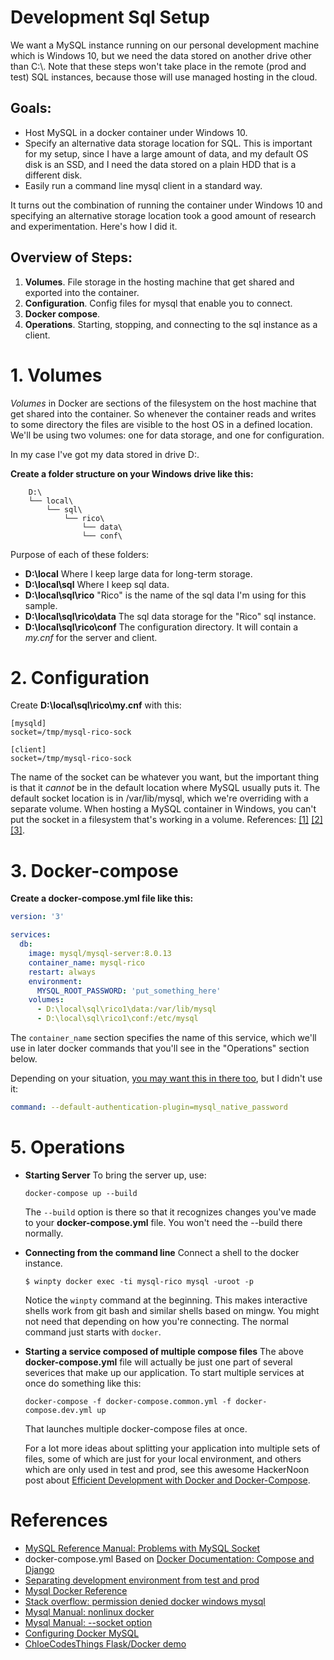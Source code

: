 # Development Sql Setup
We want a MySQL instance running on our personal development machine which is Windows 10, but we need the data stored on another drive other than C:\\.  Note that these steps won't take place in the remote (prod and test) SQL instances, because those will use managed hosting in the cloud.

## Goals:
 * Host MySQL in a docker container under Windows 10.
 * Specify an alternative data storage location for SQL.  This is important for my setup, since I have a large amount of data, and my default OS disk is an SSD, and I need the data stored on a plain HDD that is a different disk.
 * Easily run a command line mysql client in a standard way.

It turns out the combination of running the container under Windows 10 and specifying an alternative storage location took a good amount of research and experimentation.  Here's how I did it.

## Overview of Steps:
1. **Volumes**.  File storage in the hosting machine that get shared and exported into the container.
2. **Configuration**. Config files for mysql that enable you to connect.
3. **Docker compose**.
4. **Operations**. Starting, stopping, and connecting to the sql instance as a client.

# 1. Volumes
*Volumes* in Docker are sections of the filesystem on the host machine that get shared into the container.  So whenever the container reads and writes to some directory the files are visible to the host OS in a defined location.  We'll be using two volumes: one for data storage, and one for configuration.

In my case I've got my data stored in drive D:.

**Create a folder structure on your Windows drive like this:**
```
    D:\
    └── local\
        └── sql\
            └── rico\
                └── data\
                └── conf\
```
Purpose of each of these folders:
* **D:\local** Where I keep large data for long-term storage.
* **D:\local\sql** Where I keep sql data.
* **D:\local\sql\rico** "Rico" is the name of the sql data I'm using for this sample. 
* **D:\local\sql\rico\data** The sql data storage for the "Rico" sql instance.
* **D:\local\sql\rico\conf** The configuration directory. It will contain a *my.cnf* for the server and client.

# 2. Configuration
Create **D:\local\sql\rico\my.cnf** with this:
```
[mysqld]
socket=/tmp/mysql-rico-sock

[client]
socket=/tmp/mysql-rico-sock
```
The name of the socket can be whatever you want, but the important thing is that it *cannot* be in the default location where MySQL usually puts it.  The default socket location is in /var/lib/mysql, which we're overriding with a separate volume.  When hosting a MySQL container in Windows, you can't put the socket in a filesystem that's working in a volume. References:
    [\[1\]](https://stackoverflow.com/questions/48731913/cant-start-server-bind-on-unix-socket-operation-not-permitted)
    [\[2\]](https://dev.mysql.com/doc/refman/5.7/en/server-system-variables.html#sysvar_socket)
    [\[3\]](https://dev.mysql.com/doc/refman/8.0/en/problems-with-mysql-sock.html).

# 3. Docker-compose
**Create a docker-compose.yml file like this:**
```yml
version: '3'

services:
  db:
    image: mysql/mysql-server:8.0.13
    container_name: mysql-rico
    restart: always
    environment:
      MYSQL_ROOT_PASSWORD: 'put_something_here'
    volumes:
      - D:\local\sql\rico1\data:/var/lib/mysql
      - D:\local\sql\rico1\conf:/etc/mysql
```
The ```container_name``` section specifies the name of this service, which we'll use in later docker commands that you'll see in the "Operations" section below.

Depending on your situation, [you may want this in there too](https://mysqlserverteam.com/upgrading-to-mysql-8-0-default-authentication-plugin-considerations/), but I didn't use it:
```yml
command: --default-authentication-plugin=mysql_native_password
```


# 5. Operations
* **Starting Server**
    To bring the server up, use:
    ```
    docker-compose up --build
    ```
    The ```--build``` option is there so that it recognizes changes you've made to your **docker-compose.yml** file.  You won't need the --build there normally.

* **Connecting from the command line**
    Connect a shell to the docker instance.
    ```
    $ winpty docker exec -ti mysql-rico mysql -uroot -p
    ```
    Notice the ```winpty``` command at the beginning.  This makes interactive shells work from git bash and similar shells based on mingw.  You might not need that depending on how you're connecting.  The normal command just starts with ```docker```.

* **Starting a service composed of multiple compose files**
The above **docker-compose.yml** file will actually be just one part of several severices that make up our application.  To start multiple services at once do something like this:
    ```
    docker-compose -f docker-compose.common.yml -f docker-compose.dev.yml up
    ```
    That launches multiple docker-compose files at once.
    
    For a lot more ideas about splitting your application into multiple sets of files, some of which are just for your local environment, and others which are only used in test and prod, see this awesome HackerNoon post about [Efficient Development with Docker and Docker-Compose](https://hackernoon.com/efficient-development-with-docker-and-docker-compose-e354b4d24831).

# References
* [MySQL Reference Manual: Problems with MySQL Socket](https://dev.mysql.com/doc/refman/8.0/en/problems-with-mysql-sock.html)
* docker-compose.yml Based on [Docker Documentation: Compose and Django](https://docs.docker.com/compose/django/)
* [Separating development environment from test and prod](https://testdriven.io/blog/dockerizing-django-with-postgres-gunicorn-and-nginx/)
* [Mysql Docker Reference](https://hub.docker.com/_/mysql)
* [Stack overflow: permission denied docker windows mysql](https://stackoverflow.com/questions/48731913/cant-start-server-bind-on-unix-socket-operation-not-permitted)
* [Mysql Manual: nonlinux docker](https://dev.mysql.com/doc/refman/5.7/en/deploy-mysql-nonlinux-docker.html)
* [Mysql Manual: --socket option](https://dev.mysql.com/doc/refman/5.7/en/server-system-variables.html#sysvar_socket)
* [Configuring Docker MySQL](https://blog.pythian.com/configuring-mysql-docker-container/)
* [ChloeCodesThings Flask/Docker demo](https://github.com/ChloeCodesThings/chloe_flask_docker_demo)